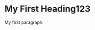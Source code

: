 <!DOCTYPE html>
<html>
<body>

<h1>My First Heading123</h1>

<p>My first paragraph.</p>

</body>
</html>
